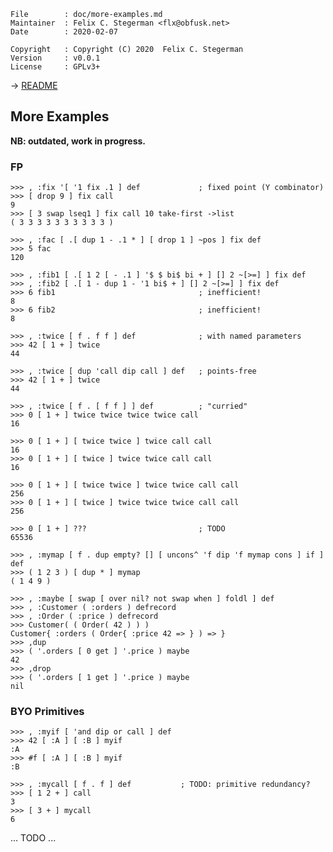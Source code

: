 <!-- {{{1 -->

    File        : doc/more-examples.md
    Maintainer  : Felix C. Stegerman <flx@obfusk.net>
    Date        : 2020-02-07

    Copyright   : Copyright (C) 2020  Felix C. Stegerman
    Version     : v0.0.1
    License     : GPLv3+

<!-- }}}1 -->

→ [README](../README.md)

## More Examples

**NB: outdated, work in progress.**

### FP

```koneko
>>> , :fix '[ '1 fix .1 ] def             ; fixed point (Y combinator)
>>> [ drop 9 ] fix call
9
>>> [ 3 swap lseq1 ] fix call 10 take-first ->list
( 3 3 3 3 3 3 3 3 3 3 )

>>> , :fac [ .[ dup 1 - .1 * ] [ drop 1 ] ~pos ] fix def
>>> 5 fac
120

>>> , :fib1 [ .[ 1 2 [ - .1 ] '$ $ bi$ bi + ] [] 2 ~[>=] ] fix def
>>> , :fib2 [ .[ 1 - dup 1 - '1 bi$ + ] [] 2 ~[>=] ] fix def
>>> 6 fib1                                ; inefficient!
8
>>> 6 fib2                                ; inefficient!
8
```

```koneko
>>> , :twice [ f . f f ] def              ; with named parameters
>>> 42 [ 1 + ] twice
44
```

```koneko
>>> , :twice [ dup 'call dip call ] def   ; points-free
>>> 42 [ 1 + ] twice
44
```

```koneko
>>> , :twice [ f . [ f f ] ] def          ; "curried"
>>> 0 [ 1 + ] twice twice twice twice call
16

>>> 0 [ 1 + ] [ twice twice ] twice call call
16
>>> 0 [ 1 + ] [ twice ] twice twice call call
16

>>> 0 [ 1 + ] [ twice twice ] twice twice call call
256
>>> 0 [ 1 + ] [ twice ] twice twice twice call call
256
```

```
>>> 0 [ 1 + ] ???                         ; TODO
65536
```

```koneko
>>> , :mymap [ f . dup empty? [] [ uncons^ 'f dip 'f mymap cons ] if ] def
>>> ( 1 2 3 ) [ dup * ] mymap
( 1 4 9 )
```

```koneko
>>> , :maybe [ swap [ over nil? not swap when ] foldl ] def
>>> , :Customer ( :orders ) defrecord
>>> , :Order ( :price ) defrecord
>>> Customer( ( Order( 42 ) ) )
Customer{ :orders ( Order{ :price 42 => } ) => }
>>> ,dup
>>> ( '.orders [ 0 get ] '.price ) maybe
42
>>> ,drop
>>> ( '.orders [ 1 get ] '.price ) maybe
nil
```

### BYO Primitives

```koneko
>>> , :myif [ 'and dip or call ] def
>>> 42 [ :A ] [ :B ] myif
:A
>>> #f [ :A ] [ :B ] myif
:B
```

```koneko
>>> , :mycall [ f . f ] def           ; TODO: primitive redundancy?
>>> [ 1 2 + ] call
3
>>> [ 3 + ] mycall
6
```

... TODO ...

<!-- vim: set tw=70 sw=2 sts=2 et fdm=marker : -->
